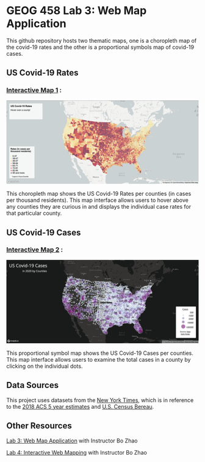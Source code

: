 # GEOG 458 Lab 3: Web Map Application

This github repository hosts two thematic maps, one is a choropleth map of the covid-19 rates and the other is a proportional symbols map of covid-19 cases.


## US Covid-19 Rates
### [Interactive Map 1](https://chalsea2000.github.io/geog458covidcases/map1.html) : 



![plot](img/map1.png) 

This choropleth map shows the US Covid-19 Rates per counties (in cases per thousand residents). This map interface allows users to hover above any counties they are curious in and displays the individual case rates for that particular county.

## US Covid-19 Cases
### [Interactive Map 2](https://chalsea2000.github.io/geog458covidcases/map2.html) :


![plot](img/map2.png)

This proportional symbol map shows the US Covid-19 Cases per counties. This map interface allows users to examine the total cases in a county by clicking on the individual dots. 

## Data Sources
This project uses datasets from the [New York Times](https://github.com/jakobzhao/geog458/tree/master/labs/lab03), which is in reference to the [2018 ACS 5 year estimates](https://data.census.gov/cedsci/table?g=0100000US%24050000&d=ACS%205-Year%20Estimates%20Data%20Profiles&tid=ACSDP5Y2018.DP05&hidePreview=true) and [U.S. Census Bereau](https://www.census.gov/geographies/mapping-files/time-series/geo/carto-boundary-file.html).


## Other Resources
[Lab 3: Web Map Application](https://github.com/jakobzhao/geog458/tree/master/labs/lab03) with Instructor Bo Zhao

[Lab 4: Interactive Web Mapping](https://github.com/jakobzhao/geog495/tree/main/labs/lab04) with Instructor Bo Zhao
